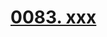 # [0083. xxx](https://github.com/Tdahuyou/react/tree/main/0083.%20xxx)

<!-- region:toc -->

<!-- endregion:toc -->
